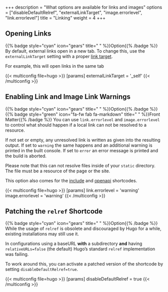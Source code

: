 +++
description = "What options are available for links and images"
options = ["disableDefaultRelref", "externalLinkTarget", "image.errorlevel", "link.errorlevel"]
title = "Linking"
weight = 4
+++

## Opening Links

{{% badge style="cyan" icon="gears" title=" " %}}Option{{% /badge %}} By default, external links open in a new tab. To change this, use the `externalLinkTarget` setting with a proper [link target](https://developer.mozilla.org/en-US/docs/Web/HTML/Element/a#target).

For example, this will open links in the same tab

{{< multiconfig file=hugo >}}
[params]
  externalLinkTarget = '_self'
{{< /multiconfig >}}

## Enabling Link and Image Link Warnings

{{% badge style="cyan" icon="gears" title=" " %}}Option{{% /badge %}} {{% badge style="green" icon="fa-fw fab fa-markdown" title=" " %}}Front Matter{{% /badge %}} You can use `link.errorlevel` and `image.errorlevel` to control what should happen if a local link can not be resolved to a resource.

If not set or empty, any unresolved link is written as given into the resulting output. If set to `warning` the same happens and an additional warning is printed in the built console. If set to `error` an error message is printed and the build is aborted.

Please note that this can not resolve files inside of your `static` directory. The file must be a resource of the page or the site.

This option also comes for the [include](shortcodes/include#enabling-link-warnings) and [openapi](shortcodes/openapi#enabling-link-warnings) shortcodes.

{{< multiconfig file=hugo >}}
[params]
  link.errorlevel = 'warning'
  image.errorlevel = 'warning'
{{< /multiconfig >}}

## Patching the `relref` Shortcode

{{% badge style="cyan" icon="gears" title=" " %}}Option{{% /badge %}} While the usage of `relref` is obsolete and discouraged by Hugo for a while, existing installations may still use it.

In configurations using a baseURL **with** a subdirectory **and** having `relativeURLs=false` (the default) Hugo’s standard `relref` implementation was failing.

To work around this, you can activate a patched version of the shortcode by setting `disableDefaultRelref=true`.

{{< multiconfig file=hugo >}}
[params]
  disableDefaultRelref = true
{{< /multiconfig >}}
